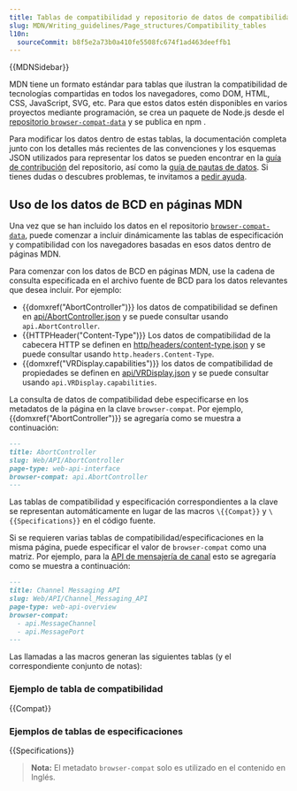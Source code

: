 ```yaml
---
title: Tablas de compatibilidad y repositorio de datos de compatibilidad con navegadores (BCD)
slug: MDN/Writing_guidelines/Page_structures/Compatibility_tables
l10n:
  sourceCommit: b8f5e2a73b0a410fe5508fc674f1ad463deeffb1
---
```


{{MDNSidebar}}

MDN tiene un formato estándar para tablas que ilustran la compatibilidad de tecnologías compartidas en todos los navegadores, como DOM, HTML, CSS, JavaScript, SVG, etc.
Para que estos datos estén disponibles en varios proyectos mediante programación, se crea un paquete de Node.js desde el [repositorio `browser-compat-data`](https://github.com/mdn/browser-compat-data) y se publica en npm .

Para modificar los datos dentro de estas tablas, la documentación completa junto con los detalles más recientes de las convenciones y los esquemas JSON utilizados para representar los datos se pueden encontrar en la [guía de contribución](https://github.com/mdn/browser-compat-data/blob/main/docs/contributing.md) del repositorio, así como la [guía de pautas de datos](https://github.com/mdn/browser-compat-data/blob/main/docs/data-guidelines/index.md).
Si tienes dudas o descubres problemas, te invitamos a [pedir ayuda](/es/docs/MDN/Community/Communication_channels).

## Uso de los datos de BCD en páginas MDN

Una vez que se han incluido los datos en el repositorio [`browser-compat-data`](https://github.com/mdn/browser-compat-data), puede comenzar a incluir dinámicamente las tablas de especificación y compatibilidad con los navegadores basadas en esos datos dentro de páginas MDN.

Para comenzar con los datos de BCD en páginas MDN, use la cadena de consulta especificada en el archivo fuente de BCD para los datos relevantes que desea incluir.
Por ejemplo:

- {{domxref("AbortController")}} los datos de compatibilidad se definen en [api/AbortController.json](https://github.com/mdn/browser-compat-data/blob/main/api/AbortController.json) y se puede consultar usando `api.AbortController`.
- {{HTTPHeader("Content-Type")}} Los datos de compatibilidad de la cabecera HTTP se definen en [http/headers/content-type.json](https://github.com/mdn/browser-compat-data/blob/main/http/headers/content-type.json) y se puede consultar usando `http.headers.Content-Type`.
- {{domxref("VRDisplay.capabilities")}} los datos de compatibilidad de propiedades se definen en [api/VRDisplay.json](https://github.com/mdn/browser-compat-data/blob/main/api/VRDisplay.json) y se puede consultar usando `api.VRDisplay.capabilities`.

La consulta de datos de compatibilidad debe especificarse en los metadatos de la página en la clave `browser-compat`.
Por ejemplo, {{domxref("AbortController")}} se agregaría como se muestra a continuación:

```md
---
title: AbortController
slug: Web/API/AbortController
page-type: web-api-interface
browser-compat: api.AbortController
---
```

Las tablas de compatibilidad y especificación correspondientes a la clave se representan automáticamente en lugar de las macros `\{{Compat}}` y `\{{Specifications}}` en el código fuente.

Si se requieren varias tablas de compatibilidad/especificaciones en la misma página, puede especificar el valor de `browser-compat` como una matriz. Por ejemplo, para la [API de mensajería de canal](/es/docs/Web/API/Channel_Messaging_API) esto se agregaría como se muestra a continuación:

```md
---
title: Channel Messaging API
slug: Web/API/Channel_Messaging_API
page-type: web-api-overview
browser-compat:
  - api.MessageChannel
  - api.MessagePort
---
```

Las llamadas a las macros generan las siguientes tablas (y el correspondiente conjunto de notas):

### Ejemplo de tabla de compatibilidad

{{Compat}}

### Ejemplos de tablas de especificaciones

{{Specifications}}

> **Nota:** El metadato `browser-compat` solo es utilizado en el contenido en Inglés.
